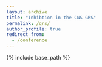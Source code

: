 ```yaml
---
layout: archive
title: "Inhibtion in the CNS GRS"
permalink: /grs/
author_profile: true
redirect_from:
  - /conference
---
```


{% include base_path %}

